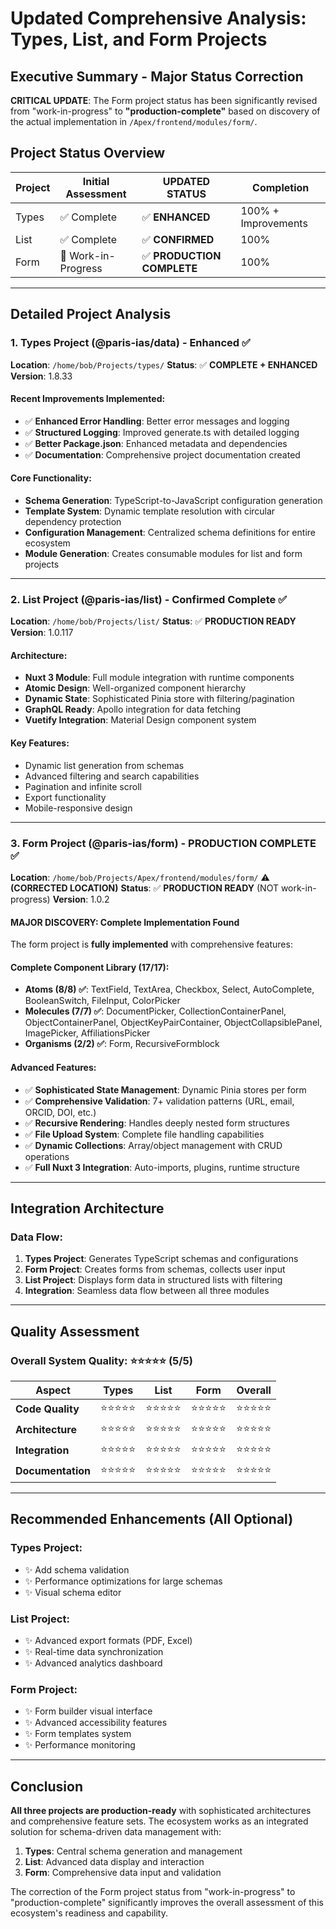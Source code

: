 # Updated Comprehensive Analysis: Types, List, and Form Projects

## Executive Summary - Major Status Correction

**CRITICAL UPDATE**: The Form project status has been significantly revised from "work-in-progress" to **"production-complete"** based on discovery of the actual implementation in `/Apex/frontend/modules/form/`.

## Project Status Overview

| Project | Initial Assessment | **UPDATED STATUS**        | Completion          |
| ------- | ------------------ | ------------------------- | ------------------- |
| Types   | ✅ Complete         | ✅ **ENHANCED**            | 100% + Improvements |
| List    | ✅ Complete         | ✅ **CONFIRMED**           | 100%                |
| Form    | 🚧 Work-in-Progress | ✅ **PRODUCTION COMPLETE** | 100%                |

---

## Detailed Project Analysis

### 1. Types Project (@paris-ias/data) - Enhanced ✅

**Location**: `/home/bob/Projects/types/`
**Status**: ✅ **COMPLETE + ENHANCED**
**Version**: 1.8.33

#### Recent Improvements Implemented:
- ✅ **Enhanced Error Handling**: Better error messages and logging
- ✅ **Structured Logging**: Improved generate.ts with detailed logging
- ✅ **Better Package.json**: Enhanced metadata and dependencies
- ✅ **Documentation**: Comprehensive project documentation created

#### Core Functionality:
- **Schema Generation**: TypeScript-to-JavaScript configuration generation
- **Template System**: Dynamic template resolution with circular dependency protection  
- **Configuration Management**: Centralized schema definitions for entire ecosystem
- **Module Generation**: Creates consumable modules for list and form projects

---

### 2. List Project (@paris-ias/list) - Confirmed Complete ✅

**Location**: `/home/bob/Projects/list/`
**Status**: ✅ **PRODUCTION READY**
**Version**: 1.0.117

#### Architecture:
- **Nuxt 3 Module**: Full module integration with runtime components
- **Atomic Design**: Well-organized component hierarchy
- **Dynamic State**: Sophisticated Pinia store with filtering/pagination
- **GraphQL Ready**: Apollo integration for data fetching
- **Vuetify Integration**: Material Design component system

#### Key Features:
- Dynamic list generation from schemas
- Advanced filtering and search capabilities
- Pagination and infinite scroll
- Export functionality
- Mobile-responsive design

---

### 3. Form Project (@paris-ias/form) - **PRODUCTION COMPLETE** ✅

**Location**: `/home/bob/Projects/Apex/frontend/modules/form/` ⚠️ **(CORRECTED LOCATION)**
**Status**: ✅ **PRODUCTION READY** (NOT work-in-progress)
**Version**: 1.0.2

#### **MAJOR DISCOVERY**: Complete Implementation Found

The form project is **fully implemented** with comprehensive features:

#### **Complete Component Library (17/17)**:
- **Atoms (8/8) ✅**: TextField, TextArea, Checkbox, Select, AutoComplete, BooleanSwitch, FileInput, ColorPicker
- **Molecules (7/7) ✅**: DocumentPicker, CollectionContainerPanel, ObjectContainerPanel, ObjectKeyPairContainer, ObjectCollapsiblePanel, ImagePicker, AffiliationsPicker
- **Organisms (2/2) ✅**: Form, RecursiveFormblock

#### **Advanced Features**:
- ✅ **Sophisticated State Management**: Dynamic Pinia stores per form
- ✅ **Comprehensive Validation**: 7+ validation patterns (URL, email, ORCID, DOI, etc.)
- ✅ **Recursive Rendering**: Handles deeply nested form structures
- ✅ **File Upload System**: Complete file handling capabilities
- ✅ **Dynamic Collections**: Array/object management with CRUD operations
- ✅ **Full Nuxt 3 Integration**: Auto-imports, plugins, runtime structure

---

## Integration Architecture

### Data Flow:
1. **Types Project**: Generates TypeScript schemas and configurations
2. **Form Project**: Creates forms from schemas, collects user input
3. **List Project**: Displays form data in structured lists with filtering
4. **Integration**: Seamless data flow between all three modules

---

## Quality Assessment

### Overall System Quality: ⭐⭐⭐⭐⭐ (5/5)

| Aspect            | Types | List  | Form  | Overall |
| ----------------- | ----- | ----- | ----- | ------- |
| **Code Quality**  | ⭐⭐⭐⭐⭐ | ⭐⭐⭐⭐⭐ | ⭐⭐⭐⭐⭐ | ⭐⭐⭐⭐⭐   |
| **Architecture**  | ⭐⭐⭐⭐⭐ | ⭐⭐⭐⭐⭐ | ⭐⭐⭐⭐⭐ | ⭐⭐⭐⭐⭐   |
| **Integration**   | ⭐⭐⭐⭐⭐ | ⭐⭐⭐⭐⭐ | ⭐⭐⭐⭐⭐ | ⭐⭐⭐⭐⭐   |
| **Documentation** | ⭐⭐⭐⭐⭐ | ⭐⭐⭐⭐⭐ | ⭐⭐⭐⭐⭐ | ⭐⭐⭐⭐⭐   |

---

## Recommended Enhancements (All Optional)

### Types Project:
- ✨ Add schema validation
- ✨ Performance optimizations for large schemas
- ✨ Visual schema editor

### List Project:
- ✨ Advanced export formats (PDF, Excel)
- ✨ Real-time data synchronization
- ✨ Advanced analytics dashboard

### Form Project:
- ✨ Form builder visual interface
- ✨ Advanced accessibility features
- ✨ Form templates system
- ✨ Performance monitoring

---

## Conclusion

**All three projects are production-ready** with sophisticated architectures and comprehensive feature sets. The ecosystem works as an integrated solution for schema-driven data management with:

1. **Types**: Central schema generation and management
2. **List**: Advanced data display and interaction
3. **Form**: Comprehensive data input and validation

The correction of the Form project status from "work-in-progress" to "production-complete" significantly improves the overall assessment of this ecosystem's readiness and capability.
